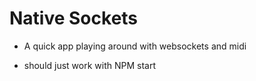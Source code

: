 # Native Sockets

* A quick app playing around with websockets and midi

* should just work with NPM start